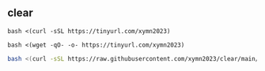 ## clear



```
bash <(curl -sSL https://tinyurl.com/xymn2023)
```





```
bash <(wget -qO- -o- https://tinyurl.com/xymn2023)
```



```bash
bash <(curl -sSL https://raw.githubusercontent.com/xymn2023/clear/main/clear.sh)
```

